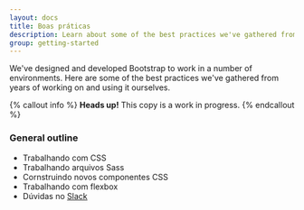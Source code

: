 ```yaml
---
layout: docs
title: Boas práticas
description: Learn about some of the best practices we've gathered from years of working on and using Bootstrap.
group: getting-started
---
```


We've designed and developed Bootstrap to work in a number of environments. Here are some of the best practices we've gathered from years of working on and using it ourselves.

{% callout info %}
**Heads up!** This copy is a work in progress.
{% endcallout %}

### General outline

- Trabalhando com CSS
- Trabalhando arquivos Sass
- Cornstruindo novos componentes CSS
- Trabalhando com flexbox
- Dúvidas no [Slack](https://bootstrap-slack.herokuapp.com/)
